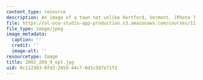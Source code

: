 ```yaml
---
content_type: resource
description: An image of a town not unlike Hartford, Vermont. (Photo ? openphoto.net.)
file: https://ol-ocw-studio-app-production.s3.amazonaws.com/courses/11-967-special-studies-in-urban-studies-and-planning-economic-development-planning-skills-january-iap-2007/0c1123030fd2265944c70d1c587e71f2_2002_269_9_opl.jpg
file_type: image/jpeg
image_metadata:
  caption: ''
  credit: ''
  image-alt: ''
resourcetype: Image
title: 2002_269_9_opl.jpg
uid: 0c112303-0fd2-2659-44c7-0d1c587e71f2
---
```

